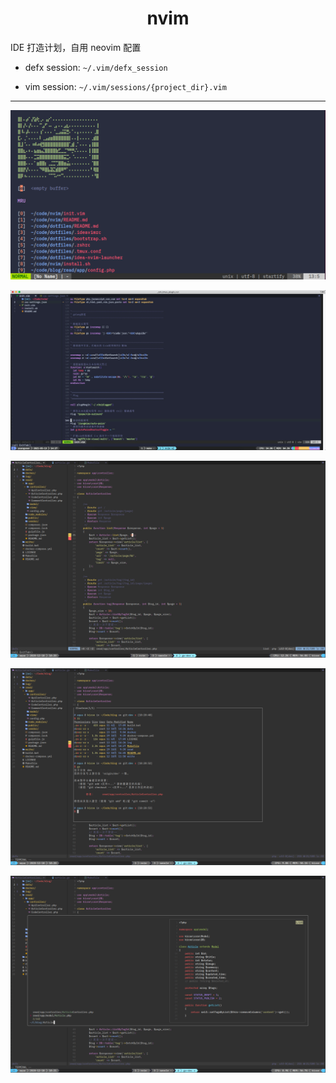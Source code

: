 <h1 align="center"> nvim </h1>

IDE 打造计划，自用 neovim 配置

* defx session: `~/.vim/defx_session`

* vim session: `~/.vim/sessions/{project_dir}.vim`

---

![](https://raw.githubusercontent.com/moonprism/cdn/master/image/nvim-d.png)

![](https://raw.githubusercontent.com/moonprism/cdn/master/image/nvim-0.png)

![](https://raw.githubusercontent.com/moonprism/cdn/master/image/nvim-a.png)

![](https://raw.githubusercontent.com/moonprism/cdn/master/image/nvim-b.png)

![](https://raw.githubusercontent.com/moonprism/cdn/master/image/nvim-c.png)
